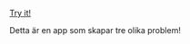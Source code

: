 [Try it!](https://christernilsson.github.io/2024/036-IQ-generator)

Detta är en app som skapar tre olika problem!
